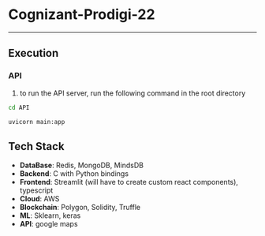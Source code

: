 # Cognizant-Prodigi-22

----

## Execution

### API

1. to run the API server, run the following command in the root directory

```bash
cd API
```

``` bash
uvicorn main:app
```

## Tech Stack

- **DataBase**: Redis, MongoDB, MindsDB
- **Backend**: C with Python bindings
- **Frontend**: Streamlit (will have to create custom react components), typescript
- **Cloud**: AWS
- **Blockchain**: Polygon, Solidity, Truffle
- **ML**: Sklearn, keras
- **API**: google maps
